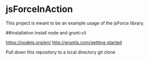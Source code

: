 # jsForceInAction

This project is meant to be an example usage of the jsForce library. 

##installation
Install node and grunt-cli

https://nodejs.org/en/
http://gruntjs.com/getting-started

Pull down this repository to a local directory
git clone 
